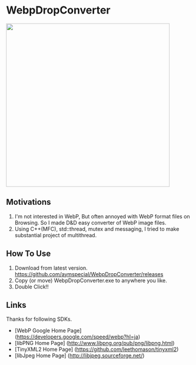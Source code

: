 # WebpDropConverter
<img src="https://user-images.githubusercontent.com/6201814/132002444-cc948d3f-51af-46c0-b275-6011331a219c.gif" width="444px">

## Motivations
1. I'm not interested in WebP, But often annoyed with WebP format files on Browsing. So I made D&D easy converter of WebP image files.
2. Using C++(MFC), std::thread, mutex and messaging, I tried to make substantial project of multithread.

## How To Use
1. Download from latest version. https://github.com/aymspecial/WebpDropConverter/releases
2. Copy (or move) WebpDropConverter.exe to anywhere you like.
3. Double Click!!

## Links
Thanks for following SDKs.<br/>
* [WebP Google Home Page] (https://developers.google.com/speed/webp?hl=ja)
* [libPNG Home Page] (http://www.libpng.org/pub/png/libpng.html)
* [TinyXML2 Home Page] (https://github.com/leethomason/tinyxml2)
* [libJpeg Home Page] (http://libjpeg.sourceforge.net/)
